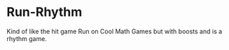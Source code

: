# Run-Rhythm
Kind of like the hit game Run on Cool Math Games but with boosts and is a rhythm game.
